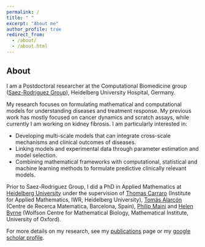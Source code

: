 ```yaml
---
permalink: /
title: " "
excerpt: "About me"
author_profile: true
redirect_from: 
  - /about/
  - /about.html
---
```


## About

I am a Postdoctoral researcher at the Computational Biomedicine group ([Saez-Rodriguez Group](http://saezlab.org/)), Heidelberg University Hospital, Germany.

My research focuses on formulating mathematical and computational models for understanding diseases and treatment response. My previous work has mostly focused on cancer dynamics and scratch assays, while currently I am working on kidney fibrosis. I am particularly interested in:
- Developing multi-scale models that can integrate cross-scale mechanisms and clinical outcomes of diseases.
- Linking models and experimental data through parameter estimation and model selection.
- Combining mathematical frameworks with computational, statistical and machine learning methods to formulate predictive clinically relevant models.

Prior to Saez-Rodriguez Group, I did a PhD in Applied Mathematics at [Heidelberg University](http://www.uni-heidelberg.de) under the supervision of [Thomas Carraro](https://numerik.iwr.uni-heidelberg.de/~carraro/?page_id=119) (Institute for Applied Mathematics, IWR, Heidelberg University), [Tomás Alarcón](https://sites.google.com/site/tomasalarc/home) (Centre de Recerca Matematica, Barcelona, Spain), [Philip Maini](https://people.maths.ox.ac.uk/maini/) and [Helen Byrne](https://www.maths.ox.ac.uk/people/helen.byrne) (Wolfson Centre for Mathematical Biology, Mathematical Institute, University of Oxford).

For more details on my research, see my [publications](https://victoriapb.github.io/publications/) page or my [google scholar profile](https://scholar.google.co.uk/citations?user=qPGebTIAAAAJ&hl=en).
